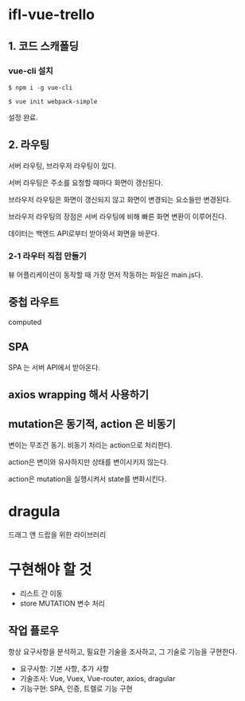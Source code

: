 # ifl-vue-trello

## 1. 코드 스캐폴딩

### vue-cli 설치

```
$ npm i -g vue-cli
```

```
$ vue init webpack-simple
```

설정 완료.

## 2. 라우팅

서버 라우팅, 브라우저 라우팅이 있다.

서버 라우팅은 주소를 요청할 때마다 화면이 갱신된다.

브라우저 라우팅은 화면이 갱신되지 않고 화면이 변경되는 요소들만 변경된다.

브라우저 라우팅의 장점은 서버 라우팅에 비해 빠른 화면 변환이 이루어진다.

데이터는 백엔드 API로부터 받아와서 화면을 바꾼다.

### 2-1 라우터 직접 만들기

뷰 어플리케이션이 동작할 때 가장 먼저 작동하는 파일은 main.js다. 

## 중첩 라우트

computed

## SPA

SPA 는 서버 API에서 받아온다.

## axios wrapping 해서 사용하기

## mutation은 동기적, action 은 비동기

변이는 무조건 동기. 비동기 처리는 action으로 처리한다.

action은 변이와 유사하지만 상태를 변이시키지 않는다.

action은 mutation을 실행시켜서 state를 변화시킨다.

# dragula

드래그 앤 드랍을 위한 라이브러리

# 구현해야 할 것 

- 리스트 간 이동
- store MUTATION 변수 처리

## 작업 플로우

항상 요구사항을 분석하고, 필요한 기술을 조사하고, 그 기술로 기능을 구현한다.

- 요구사항: 기본 사항, 추가 사항
- 기술조사: Vue, Vuex, Vue-router, axios, dragular
- 기능구현: SPA, 인증, 트렐로 기능 구현